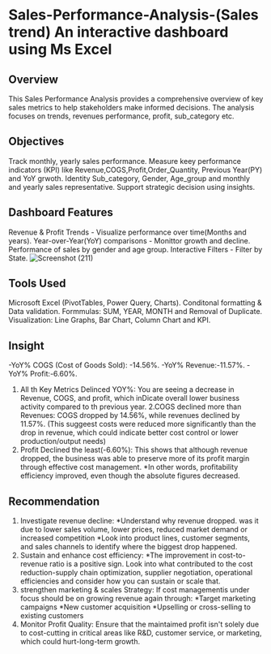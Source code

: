 # Sales-Performance-Analysis-(Sales trend) An interactive dashboard using Ms Excel 
## Overview
This Sales Performance Analysis provides a comprehensive overview of key sales metrics to help stakeholders make informed decisions. 
The analysis focuses on trends, revenues performance, profit, sub_category etc.
## Objectives
Track monthly, yearly sales performance.
Measure keey performance indicators (KPI) like Revenue,COGS,Profit,Order_Quantity, Previous Year(PY) and YoY grwoth.
Identity Sub_category, Gender, Age_group and monthly and yearly sales representative.
Support strategic decision using insights.
## Dashboard Features
Revenue & Profit Trends - Visualize performance over time(Months and years).
Year-over-Year(YoY) comparisons - Monittor growth and decline.
Performance of sales by gender and age group.
Interactive Filters - Filter by State.
   ![Screenshot (211)](https://github.com/user-attachments/assets/bc414481-e699-4967-be21-18cb47374981)
## Tools Used
Microsoft Excel (PivotTables, Power Query, Charts).
Conditonal formatting & Data validation.
Formmulas: SUM, YEAR, MONTH and Removal of Duplicate.
Visualization: Line Graphs, Bar Chart, Column Chart and KPI.
## Insight
-YoY% COGS (Cost of Goods Sold): -14.56%.
-YoY% Revenue:-11.57%.
-YoY% Profit:-6.60%.
1. All th Key Metrics Delinced YOY%: You are seeing a decrease in Revenue, COGS, and profit, which inDicate overall lower business activity compared to th previous year.
2.COGS declined more than Revenues: COGS dropped by 14.56%, while revenues declined by 11.57%.
(This suggeest costs were reduced more significantly than the drop in revenue, which could indicate better cost control or lower production/output needs)
3. Profit Declined the least(-6.60%):
  This shows that although revenue dropped, the business was able to preserve more of its profit margin through effective cost management.
*In other words, profitability efficiency improved, even though the absolute figures decreased.
## Recommendation
1. Investigate revenue decline:
   *Understand why revenue dropped. was it due to lower sales volume, lower prices, reduced market demand or increased competition
   *Look into product lines, customer segments, and sales channels to identify where the biggest drop happened.
2. Sustain and enhance cost efficiency:
  *The improvement in cost-to-revenue ratio is a positive sign. Look into what contributed to the cost reduction-supply chain optimization, supplier negotiation, operational efficiencies    and consider how you can sustain or scale that.
3. strengthen marketing & scales Strategy:
   If cost managementis under focus should be on growing revenue again through:
   *Target marketing campaigns
   *New customer acquisition
   *Upselling or cross-selling to existing customers 
4. Monitor Profit Quality:
   Ensure that the maintaimed profit isn't solely due to cost-cutting in critical areas like R&D, customer service, or marketing, which could hurt-long-term growth.



